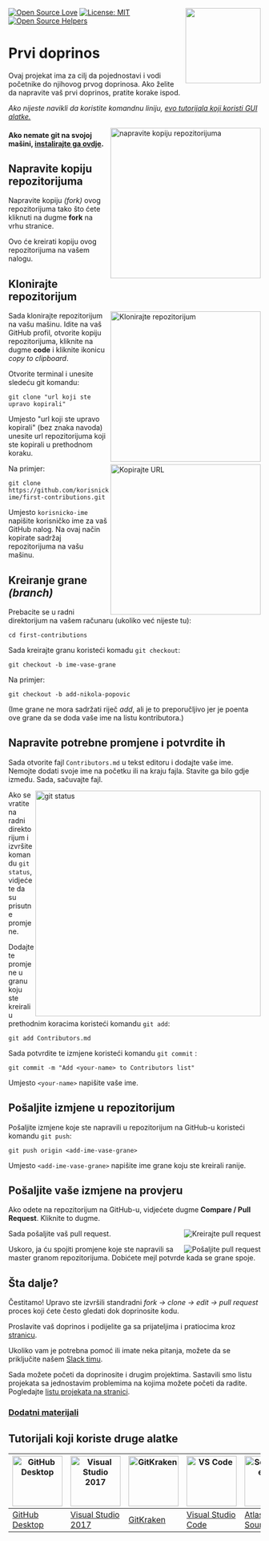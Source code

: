 [![Open Source Love](https://firstcontributions.github.io/open-source-badges/badges/open-source-v1/open-source.svg)](https://github.com/firstcontributions/open-source-badges)
[<img align="right" width="150" src="assets/join-slack-team.png">](https://join.slack.com/t/firstcontributors/shared_invite/zt-1hg51qkgm-Xc7HxhsiPYNN3ofX2_I8FA)
[![License: MIT](https://img.shields.io/badge/License-MIT-green.svg)](https://opensource.org/licenses/MIT)
[![Open Source Helpers](https://www.codetriage.com/roshanjossey/first-contributions/badges/users.svg)](https://www.codetriage.com/roshanjossey/first-contributions)

# Prvi doprinos

Ovaj projekat ima za cilj da pojednostavi i vodi početnike do njihovog prvog doprinosa. Ako želite da napravite vaš prvi doprinos, pratite korake ispod.  

_Ako nijeste navikli da koristite komandnu liniju, [evo tutorijala koji koristi GUI alatke.](#Tutorijali-koji-koriste-druge-alatke)_

<img  align="right"  width="300"  src="https://firstcontributions.github.io/assets/Readme/fork.png"  alt="napravite kopiju repozitorijuma"  />

#### Ako nemate git na svojoj mašini, [instalirajte ga ovdje](https://help.github.com/articles/set-up-git/).

## Napravite kopiju repozitorijuma

Napravite kopiju _(fork)_ ovog repozitorijuma tako što ćete kliknuti na dugme **fork** na vrhu stranice.

Ovo će kreirati kopiju ovog repozitorijuma na vašem nalogu.

## Klonirajte repozitorijum

<img  align="right"  width="300"  src="assets/clone.png"  alt="Klonirajte repozitorijum"  />

Sada klonirajte repozitorijum na vašu mašinu. Idite na vaš GitHub profil, otvorite kopiju repozitorijuma, kliknite na dugme **code** i kliknite ikonicu *copy to clipboard*.
  
Otvorite terminal i unesite sledeću git komandu:

```
git clone "url koji ste upravo kopirali"
```

Umjesto "url koji ste upravo kopirali" (bez znaka navoda) unesite url repozitorijuma koji ste kopirali u prethodnom koraku.

<img  align="right"  width="300"  src="https://firstcontributions.github.io/assets/Readme/copy-to-clipboard.png"  alt="Kopirajte URL"  />

Na primjer:

```
git clone https://github.com/korisnicko-ime/first-contributions.git
```

Umjesto `korisnicko-ime` napišite korisničko ime za vaš GitHub nalog. Na ovaj način kopirate sadržaj repozitorijuma na vašu mašinu.

## Kreiranje grane _(branch)_

Prebacite se u radni direktorijum na vašem računaru (ukoliko već nijeste tu):  

```
cd first-contributions
```

Sada kreirajte granu koristeći komadu `git checkout`:

```
git checkout -b ime-vase-grane

```
 
Na primjer:
  
```
git checkout -b add-nikola-popovic
```

(Ime grane ne mora sadržati riječ _add_, ali je to preporučljivo jer je poenta ove grane da se doda vaše ime na listu kontributora.) 

## Napravite potrebne promjene i potvrdite ih
  
Sada otvorite fajl `Contributors.md` u tekst editoru i dodajte vaše ime. Nemojte dodati svoje ime na početku ili na kraju fajla. Stavite ga bilo gdje između. Sada, sačuvajte fajl.
  
<img  align="right"  width="450"  src="assets/git-status.png"  alt="git status"  />

Ako se vratite na radni direktorijum i izvršite komandu `git status`, vidjećete da su prisutne promjene.  

Dodajte te promjene u granu koju ste kreirali u prethodnim koracima koristeći komandu `git add`: 

```
git add Contributors.md
```

Sada potvrdite te izmjene koristeći komandu `git commit` :

```
git commit -m "Add <your-name> to Contributors list"
```

Umjesto `<your-name>` napišite vaše ime.

## Pošaljite izmjene u repozitorijum

Pošaljite izmjene koje ste napravili u repozitorijum na GitHub-u koristeći komandu `git push`:

```
git push origin <add-ime-vase-grane>
```
  
Umjesto `<add-ime-vase-grane>` napišite ime grane koju ste kreirali ranije.

## Pošaljite vaše izmjene na provjeru

Ako odete na repozitorijum na GitHub-u, vidjećete dugme **Compare / Pull Request**. Kliknite to dugme.

<img  style="float: right;"  src="assets/compare-and-pull.png"  alt="Kreirajte pull request"  />

Sada pošaljite vaš pull request.

<img  style="float: right;"  src="assets/submit-pull-request.png"  alt="Pošaljite pull request"  />

Uskoro, ja ću spojiti promjene koje ste napravili sa master granom repozitorijuma. Dobićete mejl potvrde kada se grane spoje.
  
## Šta dalje?
 
Čestitamo! Upravo ste izvršili standradni _fork -> clone -> edit -> pull request_ proces koji ćete često gledati dok doprinosite kodu. 
  
Proslavite vaš doprinos i podijelite ga sa prijateljima i pratiocima kroz [stranicu](https://firstcontributions.github.io/#social-share).

Ukoliko vam je potrebna pomoć ili imate neka pitanja, možete da se priključite našem [Slack timu](https://join.slack.com/t/firstcontributors/shared_invite/zt-1hg51qkgm-Xc7HxhsiPYNN3ofX2_I8FA).

Sada možete početi da doprinosite i drugim projektima. Sastavili smo listu projekata sa jednostavim problemima na kojima možete početi da radite. Pogledajte [listu projekata na stranici](https://firstcontributions.github.io/#project-list).

### [Dodatni materijali](additional-material/git_workflow_scenarios/additional-material.md)

## Tutorijali koji koriste druge alatke

| <a href="../gui-tool-tutorials/github-desktop-tutorial.md"><img alt="GitHub Desktop" src="https://desktop.github.com/images/desktop-icon.svg" width="100"></a> | <a href="../gui-tool-tutorials/github-windows-vs2017-tutorial.md"><img alt="Visual Studio 2017" src="https://upload.wikimedia.org/wikipedia/commons/c/cd/Visual_Studio_2017_Logo.svg" width="100"></a> | <a href="../gui-tool-tutorials/gitkraken-tutorial.md"><img alt="GitKraken" src="https://firstcontributions.github.io/assets/gui-tool-tutorials/gitkraken-tutorial/gk-icon.png" width="100"></a> | <a href="../gui-tool-tutorials/github-windows-vs-code-tutorial.md"><img alt="VS Code" src="https://upload.wikimedia.org/wikipedia/commons/2/2d/Visual_Studio_Code_1.18_icon.svg" width=100></a> | <a href="../gui-tool-tutorials/sourcetree-macos-tutorial.md"><img alt="Sourcetree App" src="https://wac-cdn.atlassian.com/dam/jcr:81b15cde-be2e-4f4a-8af7-9436f4a1b431/Sourcetree-icon-blue.svg" width=100></a> | <a href="../gui-tool-tutorials/github-windows-intellij-tutorial.md"><img alt="IntelliJ IDEA" src="https://upload.wikimedia.org/wikipedia/commons/thumb/9/9c/IntelliJ_IDEA_Icon.svg/512px-IntelliJ_IDEA_Icon.svg.png" width=100></a> |
| --- | --- | --- | --- | --- | --- |
| [GitHub Desktop](../gui-tool-tutorials/github-desktop-tutorial.md) | [Visual Studio 2017](../gui-tool-tutorials/github-windows-vs2017-tutorial.md) | [GitKraken](../gui-tool-tutorials/gitkraken-tutorial.md) | [Visual Studio Code](../gui-tool-tutorials/github-windows-vs-code-tutorial.md) | [Atlassian Sourcetree](../gui-tool-tutorials/sourcetree-macos-tutorial.md) | [IntelliJ IDEA](../gui-tool-tutorials/github-windows-intellij-tutorial.md) |
